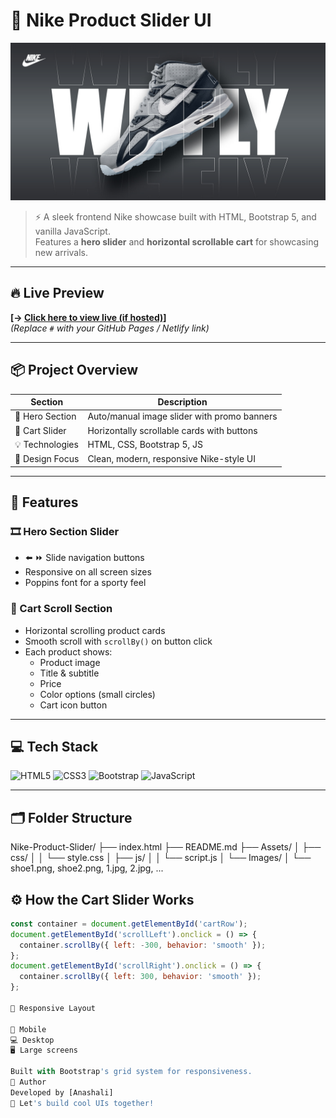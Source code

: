 # 🏀 Nike Product Slider UI

![Nike Banner](./Assets/Images/1.jpg)

> ⚡ A sleek frontend Nike showcase built with HTML, Bootstrap 5, and vanilla JavaScript.  
> Features a **hero slider** and **horizontal scrollable cart** for showcasing new arrivals.

---

## 🔥 Live Preview

**[→ [Click here to view live (if hosted)](https://nike-theme-web.vercel.app/)]**  
*(Replace `#` with your GitHub Pages / Netlify link)*

---

## 📦 Project Overview

| Section            | Description                                        |
|--------------------|----------------------------------------------------|
| 🎯 Hero Section    | Auto/manual image slider with promo banners        |
| 🛒 Cart Slider     | Horizontally scrollable cards with buttons         |
| 💡 Technologies    | HTML, CSS, Bootstrap 5, JS                         |
| 🎨 Design Focus    | Clean, modern, responsive Nike-style UI            |

---

## 🚀 Features

### 🎞️ Hero Section Slider
- ⬅️ ⏩ Slide navigation buttons
- Responsive on all screen sizes
- Poppins font for a sporty feel

### 🛒 Cart Scroll Section
- Horizontal scrolling product cards
- Smooth scroll with `scrollBy()` on button click
- Each product shows:
  - Product image
  - Title & subtitle
  - Price
  - Color options (small circles)
  - Cart icon button

---

## 💻 Tech Stack

![HTML5](https://img.shields.io/badge/HTML5-E34F26?style=flat&logo=html5&logoColor=white)
![CSS3](https://img.shields.io/badge/CSS3-1572B6?style=flat&logo=css3&logoColor=white)
![Bootstrap](https://img.shields.io/badge/Bootstrap-563D7C?style=flat&logo=bootstrap&logoColor=white)
![JavaScript](https://img.shields.io/badge/JavaScript-F7DF1E?style=flat&logo=javascript&logoColor=black)

---

## 🗂️ Folder Structure

Nike-Product-Slider/
├── index.html
├── README.md
├── Assets/
│ ├── css/
│ │ └── style.css
│ ├── js/
│ │ └── script.js
│ └── Images/
│ └── shoe1.png, shoe2.png, 1.jpg, 2.jpg, ...


## ⚙️ How the Cart Slider Works

```js
const container = document.getElementById('cartRow');
document.getElementById('scrollLeft').onclick = () => {
  container.scrollBy({ left: -300, behavior: 'smooth' });
};
document.getElementById('scrollRight').onclick = () => {
  container.scrollBy({ left: 300, behavior: 'smooth' });
};

📲 Responsive Layout

📱 Mobile
💻 Desktop
🖥️ Large screens

Built with Bootstrap's grid system for responsiveness.
🙌 Author
Developed by [Anashali]
💌 Let's build cool UIs together!